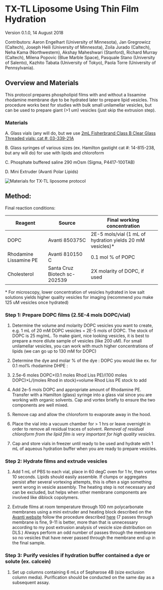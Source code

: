 # TX-TL Liposome Using Thin Film Hydration

Version 0.1.0, 14 August 2018

Contributors:
Aaron Engelhart (University of Minnesota),
Jan Gregrowicz (Caltech),
Joseph Heili (University of Minnesota),
Zoila Jurado (Caltech),
Neha Kama (Northwestern),
Akshay Maheshwari (Stanford),
Richard Murray (Caltech),
Milena Popovic (Blue Marble Space),
Pasquale Stano (University of Salento),
Kazhito Tabata (University of Tokyo),
Paola Torre (University of Pennsylvania).

## Overview and Materials

This protocol prepares phospholipid films with and without a lissamine
rhodamine membrane dye to be hydrated later to prepare lipid
vesicles.  This procedure works best for studies with bulk small
unilamellar vesicles, but can be used to prepare giant (>1 um)
vesicles (just skip the extrusion step).

### Materials

A. Glass vials (any will do, but we use [2mL Fisherbrand Class B Clear
   Glass Threaded vials: cat #:
   03-339-21A](https://www.fishersci.com/shop/products/fisherbrand-class-b-clear-glass-threaded-vials-with-closures-packaged-separately-12/p-204738)

B. Glass syringes of various sizes (ex. Hamilton gastight cat #:
   14-815-238, but any will do) for use with lipids and chloroform

C. Phosphate buffered saline 290 mOsm (Sigma, P4417-100TAB)

D. Mini Extruder (Avanti Polar Lipids) 

![Materials for TX-TL liposome protocol](txtl-liposome_thin-film-materials.png)

## Method:

Final reaction conditions:

| Reagent | Source | Final working concentration |
| ------- | ------ | --------------------------- |
| DOPC    | Avanti 850375C | 2E-5 mols/vial (1 mL of hydration yields 20 mM vesicles)* |
| Rhodamine Lissamine PE | Avanti 810150 C | 0.1 mol % of POPC |
| Cholesterol | Santa Cruz Biotech sc-202539 | 2X molarity of DOPC, if used |

\* For microscopy, lower concentration of vesicles hydrated in low salt solutions yields higher quality vesicles for imaging (recommend you make 125 uM vesicles once hydrated)

### Step 1: Prepare DOPC films (2.5E-4 mols DOPC/vial)

1. Determine the volume and molarity DOPC vesicles you want to create,
   e.g. 1 mL of 20 mM DOPC vesicles = 2E-5 mols of DOPC. The stock of
   DOPC is 25 mg/mL. To make giant, nice looking vesicles, it is best
   to prepare a more dilute sample of vesicles (like 200 uM). For
   small unilamellar vesicles, you can work with much higher
   concentrations of lipids (we can go up to 130 mM for DOPC)

2. Determine the dye and molar % of the dye : DOPC you would like
   ex. for 0.1 mol% rhodamine DHPE :

3. 2.5e-6 moles DOPC×(0.1 moles Rhod Liss PE)/(100 moles
   DOPC)×L/(moles Rhod in stock)=volume Rhod Liss PE stock to add

4. Add 2e-5 mols DOPC and appropriate amount of Rhodamine PE. Transfer
   with a Hamilton (glass) syringe into a glass vial since you are
   working with organic solvents. Cap and vortex briefly to ensure the
   two components are well mixed.

5. Remove cap and allow the chloroform to evaporate away in the hood.

6. Place the vial into a vacuum chamber for > 1 hrs or leave overnight
   in order to remove all residual traces of solvent. *Removal of
   residual chloroform from the lipid film is very important for high
   quality vesicles.*

7. Cap and store vials in freezer until ready to be used and hydrate
   with 1 mL of aqueous hydration buffer when you are ready to prepare
   vesicles.

### Step 2: Hydrate films and extrude vesicles

1. Add 1 mL of PBS to each vial, place in 60 degC oven for 1 hr, then
   vortex 10 seconds. Lipids should easily assemble. If clumps or
   aggregates persist after several vortexing attempts, this is often
   a sign something went wrong in vesicle assembly. The heating step
   is not necessary and can be excluded, but helps when other membrane
   components are involved like diblock copolymers.

2. Extrude films at room temperature through 100 nm polycarbonate
   membranes using a mini extruder and heating block described on the
   [Avanti
   website](https://avantilipids.com/divisions/equipment-products/mini-extruder-assembly-instructions)
   follow the procedure described
   [here](https://avantilipids.com/divisions/equipment-products/mini-extruder-extrusion-technique)
   (7 passes through membrane is fine, 9-11 is better, more than that
   is unnecessary according to my post extrusion analysis of vesicle
   size distribution on DLS.) Always perform an odd number of passes
   through the membrane so no vesicles that have never passed through
   the membrane end up in the final sample.

### Step 3: Purify vesicles if hydration buffer contained a dye or solute (ex. calcein)

1. Set up columns containing 6 mLs of Sepharose 4B (size exclusion
   column media). Purification should be conducted on the same day as
   a subsequent assay.
